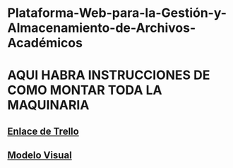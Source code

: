 # Plataforma-Web-para-la-Gestión-y-Almacenamiento-de-Archivos-Académicos
# AQUI HABRA INSTRUCCIONES DE COMO MONTAR TODA LA MAQUINARIA

## [Enlace de Trello](https://trello.com/invite/656dc6a8fe4d2b31c600d981/ATTI3ae22249de493b358d47a63760b372458FBFF627)
## [Modelo Visual](https://dbdiagram.io/d/67dc59c175d75cc844df5aed)
